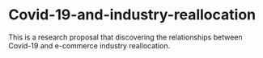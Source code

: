 # Covid-19-and-industry-reallocation
This is a research proposal that discovering the relationships between Covid-19 and e-commerce industry reallocation.
